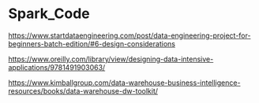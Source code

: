 # Spark_Code

https://www.startdataengineering.com/post/data-engineering-project-for-beginners-batch-edition/#6-design-considerations

https://www.oreilly.com/library/view/designing-data-intensive-applications/9781491903063/

https://www.kimballgroup.com/data-warehouse-business-intelligence-resources/books/data-warehouse-dw-toolkit/
